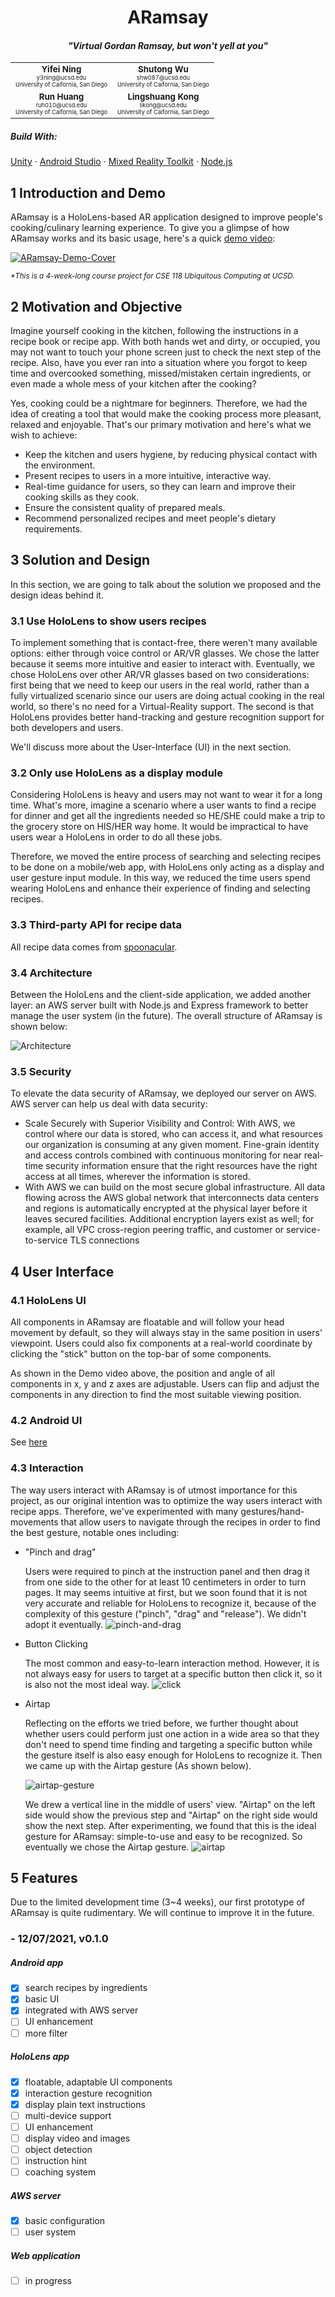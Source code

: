 <div align="center">
    <h1>
        ARamsay
    </h1>
    <h4>
        <i>"Virtual Gordan Ramsay, but won't yell at you"</i>
    </h4>
    <table>
        <tr>
            <td align="center">
                <sub><b>Yifei Ning</b><br>
                    <sub><sub>y3ning@ucsd.edu</sub><br>
                    <sup>University of Caifornia, San Diego</sup></sub></sub>
            </td>
            <td align="center">
                <sub><b>Shutong Wu</b><br>
                    <sub><sub>shw087@ucsd.edu</sub><br>
                    <sup>University of Caifornia, San Diego</sup></sub></sub>
            </td>
        </tr>
        <tr>
            <td align="center">
                <sub><b>Run Huang</b><br>
                    <sub><sub>ruh010@ucsd.edu</sub><br>
                    <sup>University of Caifornia, San Diego</sup></sub></sub>
            </td>
            <td align="center">
                <sub><b>Lingshuang Kong</b><br>
                    <sub><sub>likong@ucsd.edu</sub><br>
                    <sup>University of Caifornia, San Diego</sup></sub></sub>
            </td>
        </tr>
    </table>
</div>
<h5>
    Build With:
</h5>
<a href="https://docs.unity3d.com/Manual/index.html">Unity</a> · <a href="https://developer.android.com/docs">Android Studio</a> · <a href="https://github.com/microsoft/MixedRealityToolkit-Unity">Mixed Reality Toolkit</a> · <a href="https://nodejs.org/en/docs/">Node.js</a><br>

## 1 Introduction and Demo

ARamsay is a HoloLens-based AR application designed to improve people's cooking/culinary learning experience. To give you a glimpse of how ARamsay works and its basic usage, here's a quick <a href="https://www.bilibili.com/video/BV1bR4y1W7h2">demo video</a>:

[![ARamsay-Demo-Cover](/Media/demo-cover.png)](https://www.bilibili.com/video/BV1bR4y1W7h2)

<i><small>*This is a 4-week-long course project for CSE 118 Ubiquitous Computing at UCSD.</small></i>

## 2 Motivation and Objective

Imagine yourself cooking in the kitchen, following the instructions in a recipe book or recipe app. With both hands wet and dirty, or occupied, you may not want to touch your phone screen just to check the next step of the recipe. Also, have you ever ran into a situation where you forgot to keep time and overcooked something, missed/mistaken certain ingredients, or even made a whole mess of your kitchen after the cooking? 

Yes, cooking could be a nightmare for beginners. Therefore, we had the idea of creating a tool that would make the cooking process more pleasant, relaxed and enjoyable. That's our primary motivation and here's what we wish to achieve:

- Keep the kitchen and users hygiene, by reducing physical contact with the environment.
- Present recipes to users in a more intuitive, interactive way.
- Real-time guidance for users, so they can learn and improve their cooking skills as they cook.
- Ensure the consistent quality of prepared meals.
- Recommend personalized recipes and meet people's dietary requirements.

## 3 Solution and Design

In this section, we are going to talk about the solution we proposed and the design ideas behind it.

### 3.1 Use HoloLens to show users recipes

To implement something that is contact-free, there weren't many available options: either through voice control or AR/VR glasses. We chose the latter because it seems more intuitive and easier to interact with. Eventually, we chose HoloLens over other AR/VR glasses based on two considerations: first being that we need to keep our users in the real world, rather than a fully virtualized scenario since our users are doing actual cooking in the real world, so there's no need for a Virtual-Reality support. The second is that HoloLens provides better hand-tracking and gesture recognition support for both developers and users.

We'll discuss more about the User-Interface (UI) in the next section.

### 3.2 Only use HoloLens as a display module

Considering HoloLens is heavy and users may not want to wear it for a long time. What's more, imagine a scenario where a user wants to find a recipe for dinner and get all the ingredients needed so HE/SHE could make a trip to the grocery store on HIS/HER way home. It would be impractical to have users wear a HoloLens in order to do all these jobs. 

Therefore, we moved the entire process of searching and selecting recipes to be done on a mobile/web app, with HoloLens only acting as a display and user gesture input module. In this way, we reduced the time users spend wearing HoloLens and enhance their experience of finding and selecting recipes.

### 3.3 Third-party API for recipe data

All recipe data comes from <a href="https://spoonacular.com/">spoonacular</a>.

### 3.4 Architecture

Between the HoloLens and the client-side application, we added another layer: an AWS server built with Node.js and Express framework to better manage the user system (in the future). The overall structure of ARamsay is shown below:

![Architecture](/Media/architecture.png)

### 3.5 Security

To elevate the data security of ARamsay, we deployed our server on AWS. AWS server can help us deal with data security:

- Scale Securely with Superior Visibility and Control: With AWS, we control where our data is stored, who can access it, and what resources our organization is consuming at any given moment. Fine-grain identity and access controls combined with continuous monitoring for near real-time security information ensure that the right resources have the right access at all times, wherever the information is stored.
- With AWS we can build on the most secure global infrastructure. All data flowing across the AWS global network that interconnects data centers and regions is automatically encrypted at the physical layer before it leaves secured facilities. Additional encryption layers exist as well; for example, all VPC cross-region peering traffic, and customer or service-to-service TLS connections

## 4 User Interface

### 4.1 HoloLens UI

All components in ARamsay are floatable and will follow your head movement by default, so they will always stay in the same position in users' viewpoint. Users could also fix components at a real-world coordinate by clicking the "stick" button on the top-bar of some components.

As shown in the Demo video above, the position and angle of all components in x, y and z axes are adjustable. Users can flip and adjust the components in any direction to find the most suitable viewing position.

### 4.2 Android UI

See <a href="#">here</a>

### 4.3 Interaction

The way users interact with ARamsay is of utmost importance for this project, as our original intention was to optimize the way users interact with recipe apps. Therefore, we've experimented with many gestures/hand-movements that allow users to navigate through the recipes in order to find the best gesture, notable ones including:

- "Pinch and drag"

  Users were required to pinch at the instruction panel and then drag it from one side to the other for at least 10 centimeters in order to turn pages. It may seems intuitive at first, but we soon found that it is not very accurate and reliable for HoloLens to recognize it, because of the complexity of this gesture ("pinch", "drag" and "release"). We didn't adopt it eventually.
  ![pinch-and-drag](/Media/1st%20version%20of%20holo.png)

- Button Clicking

  The most common and easy-to-learn interaction method. However, it is not always easy for users to target at a specific button then click it, so it is also not the most ideal way.
  ![click](/Media/2nd%20version%20of%20holo.png)

- Airtap

  Reflecting on the efforts we tried before, we further thought about whether users could perform just one action in a wide area so that they don't need to spend time finding and targeting a specific button while the gesture itself is also easy enough for HoloLens to recognize it. Then we came up with the Airtap gesture (As shown below). 

  ![airtap-gesture](/Media/air-tap-animation.gif)

  We drew a vertical line in the middle of users' view. "Airtap" on the left side would show the previous step and "Airtap" on the right side would show the next step. After experimenting, we found that this is the ideal gesture for ARamsay: simple-to-use and easy to be recognized. So eventually we chose the Airtap gesture.
  ![airtap](/Media/3rd%20version%20of%20holo.png)

## 5 Features

Due to the limited development time (3~4 weeks), our first prototype of ARamsay is quite rudimentary. We will continue to improve it in the future.

### - 12/07/2021, v0.1.0

##### Android app

- [x] search recipes by ingredients
- [x] basic UI
- [x] integrated with AWS server
- [ ] UI enhancement
- [ ] more filter

##### HoloLens app

- [x] floatable, adaptable UI components
- [x] interaction gesture recognition
- [x] display plain text instructions
- [ ] multi-device support
- [ ] UI enhancement
- [ ] display video and images
- [ ] object detection
- [ ] instruction hint
- [ ] coaching system

##### AWS server
- [x] basic configuration
- [ ] user system

##### Web application
- [ ] in progress
